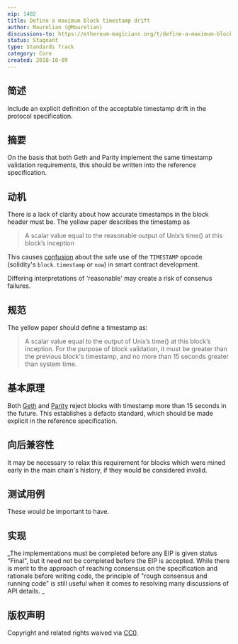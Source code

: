 ```yaml
---
eip: 1482
title: Define a maximum block timestamp drift
author: Maurelian (@Maurelian)
discussions-to: https://ethereum-magicians.org/t/define-a-maximum-block-timestamp-drift/1556
status: Stagnant
type: Standards Track
category: Core
created: 2018-10-09
---
```


## 简述

Include an explicit definition of the acceptable timestamp drift in the protocol specification.

## 摘要

On the basis that both Geth and Parity implement the same timestamp validation requirements, this should be written into the reference specification.

## 动机

There is a lack of clarity about how accurate timestamps in the block header must be. The yellow paper describes the timestamp as

> A scalar value equal to the reasonable output of Unix’s time() at this block’s inception

This causes [confusion](https://ethereum.stackexchange.com/questions/5924/how-do-ethereum-mining-nodes-maintain-a-time-consistent-with-the-network/5926#5926) about the safe use of the `TIMESTAMP` opcode (solidity's `block.timestamp` or `now`) in smart contract development.

Differing interpretations of 'reasonable' may create a risk of consenus failures.


## 规范

The yellow paper should define a timestamp as:

> A scalar value equal to the output of Unix’s time() at this block’s inception. For the purpose of block validation, it must be greater than the previous block's timestamp, and no more than 15 seconds greater than system time.


## 基本原理

Both [Geth](https://github.com/ethereum/go-ethereum/blob/4e474c74dc2ac1d26b339c32064d0bac98775e77/consensus/ethash/consensus.go#L45) and [Parity](https://github.com/paritytech/parity-ethereum/blob/73db5dda8c0109bb6bc1392624875078f973be14/ethcore/src/verification/verification.rs#L296-L307) reject blocks with timestamp more than 15 seconds in the future. This establishes a defacto standard, which should be made explicit in the reference specification.


## 向后兼容性

It may be necessary to relax this requirement for blocks which were mined early in the main chain's history, if they would be considered invalid.

## 测试用例

These would be important to have.




## 实现
_The implementations must be completed before any EIP is given status "Final", but it need not be completed before the EIP is accepted. While there is merit to the approach of reaching consensus on the specification and rationale before writing code, the principle of "rough consensus and running code" is still useful when it comes to resolving many discussions of API details. _
## 版权声明
Copyright and related rights waived via [CC0](../LICENSE.md).
